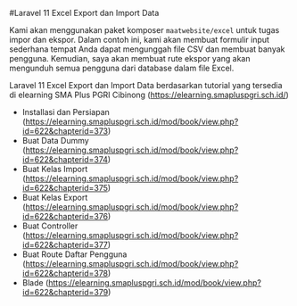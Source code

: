 #Laravel 11 Excel Export dan Import Data

Kami akan menggunakan paket komposer `maatwebsite/excel` untuk tugas impor dan ekspor. Dalam contoh ini, kami akan membuat formulir input sederhana tempat Anda dapat mengunggah file CSV dan membuat banyak pengguna. Kemudian, saya akan membuat rute ekspor yang akan mengunduh semua pengguna dari database dalam file Excel.

Laravel 11 Excel Export dan Import Data berdasarkan tutorial yang tersedia di elearning SMA Plus PGRI Cibinong (https://elearning.smapluspgri.sch.id/)

* Installasi dan Persiapan (https://elearning.smapluspgri.sch.id/mod/book/view.php?id=622&chapterid=373)
* Buat Data Dummy (https://elearning.smapluspgri.sch.id/mod/book/view.php?id=622&chapterid=374)
* Buat Kelas Import (https://elearning.smapluspgri.sch.id/mod/book/view.php?id=622&chapterid=375)
* Buat Kelas Export (https://elearning.smapluspgri.sch.id/mod/book/view.php?id=622&chapterid=376)
* Buat Controller (https://elearning.smapluspgri.sch.id/mod/book/view.php?id=622&chapterid=377)
* Buat Route Daftar Pengguna (https://elearning.smapluspgri.sch.id/mod/book/view.php?id=622&chapterid=378)
* Blade (https://elearning.smapluspgri.sch.id/mod/book/view.php?id=622&chapterid=379)